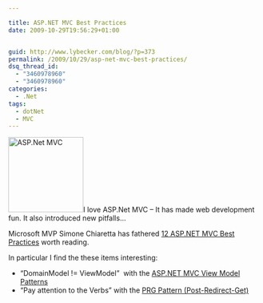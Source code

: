 ```yaml
---

title: ASP.NET MVC Best Practices
date: 2009-10-29T19:56:29+01:00


guid: http://www.lybecker.com/blog/?p=373
permalink: /2009/10/29/asp-net-mvc-best-practices/
dsq_thread_id:
  - "3460978960"
  - "3460978960"
categories:
  - .Net
tags:
  - dotNet
  - MVC
---
```

[<img loading="lazy" class="size-thumbnail wp-image-374 alignright" title="ASP.Net MVC" src="http://www.lybecker.com/blog/wp-content/uploads/ASPNet_MVC-150x150.png" alt="ASP.Net MVC" width="150" height="150" />](http://www.lybecker.com/blog/wp-content/uploads/ASPNet_MVC.png)I love ASP.Net MVC – It has made web development fun. It also introduced new pitfalls…

Microsoft MVP Simone Chiaretta has fathered [12 ASP.NET MVC Best Practices](http://codeclimber.net.nz/archive/2009/10/27/12-asp.net-mvc-best-practices.aspx "Blog post: 12 ASP.NET MVC Best Practices") worth reading.

In particular I find the these items interesting:

  * “DomainModel != ViewModel”  with the [ASP.NET MVC View Model Patterns](http://geekswithblogs.net/michelotti/archive/2009/10/25/asp.net-mvc-view-model-patterns.aspx "Blog post: ASP.NET MVC View Model Patterns")
  * “Pay attention to the Verbs” with the [PRG Pattern (Post-Redirect-Get)](http://blog.eworldui.net/post/2008/05/ASPNET-MVC---Using-Post2c-Redirect2c-Get-Pattern.aspx "Blog post: ASP.NET MVC - Using Post, Redirect, Get Pattern")

